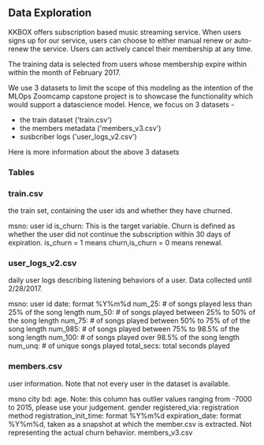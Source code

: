 ## Data Exploration


KKBOX offers subscription based music streaming service. When users signs up for our service, users can choose to either manual renew or auto-renew the service. Users can actively cancel their membership at any time.

The training data is selected from users whose membership expire within within the month of February 2017.

We use 3 datasets to limit the scope of this modeling as the intention of the MLOps Zoomcamp capstone project is to showcase the functionality which would support a datascience model. Hence, we focus on 3 datasets -

- the train dataset ('train.csv')
- the members metadata ('members_v3.csv')
- susbcriber logs ('user_logs_v2.csv')

Here is more information about the above 3 datasets

### Tables

### train.csv
the train set, containing the user ids and whether they have churned.

msno: user id
is_churn: This is the target variable. Churn is defined as whether the user did not continue the subscription within 30 days of expiration. is_churn = 1 means churn,is_churn = 0 means renewal.

### user_logs_v2.csv
daily user logs describing listening behaviors of a user. Data collected until 2/28/2017.

msno: user id
date: format %Y%m%d
num_25: # of songs played less than 25% of the song length
num_50: # of songs played between 25% to 50% of the song length
num_75: # of songs played between 50% to 75% of of the song length
num_985: # of songs played between 75% to 98.5% of the song length
num_100: # of songs played over 98.5% of the song length
num_unq: # of unique songs played
total_secs: total seconds played

### members.csv
user information. Note that not every user in the dataset is available.

msno
city
bd: age. Note: this column has outlier values ranging from -7000 to 2015, please use your judgement.
gender
registered_via: registration method
registration_init_time: format %Y%m%d
expiration_date: format %Y%m%d, taken as a snapshot at which the member.csv is extracted. Not representing the actual churn behavior.
members_v3.csv

